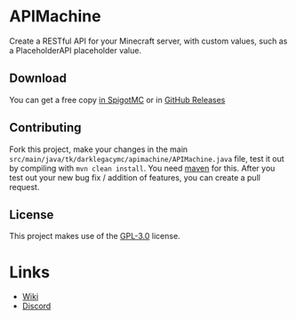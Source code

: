
# APIMachine

Create a RESTful API for your Minecraft server, with custom values, such as a PlaceholderAPI placeholder value.

## Download
You can get a free copy [in SpigotMC](https://www.spigotmc.org/resources/111445/) or in [GitHub Releases](https://github.com/mallusrgreatv2/APIMachine/releases/latest)

## Contributing

Fork this project, make your changes in the main `src/main/java/tk/darklegacymc/apimachine/APIMachine.java` file, test it out by compiling with `mvn clean install`. You need [maven](https://maven.apache.org/install.html) for this. After you test out your new bug fix / addition of features, you can create a pull request.


## License

This project makes use of the [GPL-3.0](https://choosealicense.com/licenses/gpl-3.0/) license.

# Links
- [Wiki](https://mallusrgreat.gitbook.io/mallusrgreats-plugins/)
- [Discord](https://discord.gg/GGCqxwY2nQ)
